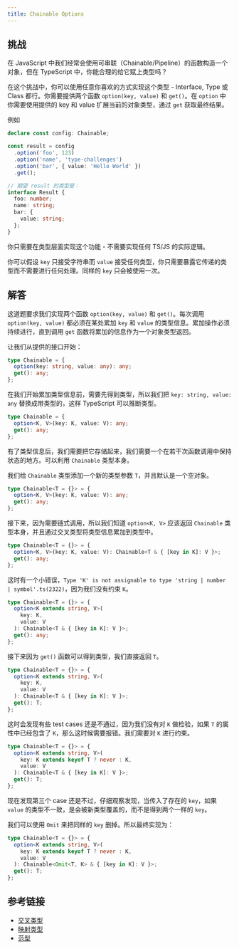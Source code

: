 ```yaml
---
title: Chainable Options
---
```


## 挑战

在 JavaScript 中我们经常会使用可串联（Chainable/Pipeline）的函数构造一个对象，但在 TypeScript 中，你能合理的给它赋上类型吗？

在这个挑战中，你可以使用任意你喜欢的方式实现这个类型 - Interface, Type 或 Class 都行。你需要提供两个函数 `option(key, value)` 和 `get()`。在 `option` 中你需要使用提供的 key 和 value 扩展当前的对象类型，通过 `get` 获取最终结果。

例如

```ts
declare const config: Chainable;

const result = config
  .option('foo', 123)
  .option('name', 'type-challenges')
  .option('bar', { value: 'Hello World' })
  .get();

// 期望 result 的类型是：
interface Result {
  foo: number;
  name: string;
  bar: {
    value: string;
  };
}
```

你只需要在类型层面实现这个功能 - 不需要实现任何 TS/JS 的实际逻辑。

你可以假设 `key` 只接受字符串而 `value` 接受任何类型，你只需要暴露它传递的类型而不需要进行任何处理。同样的 `key` 只会被使用一次。

## 解答

这道题要求我们实现两个函数 `option(key, value)` 和 `get()`。每次调用 `option(key, value)` 都必须在某处累加 `key` 和 `value` 的类型信息。累加操作必须持续进行，直到调用 `get` 函数将累加的信息作为一个对象类型返回。

让我们从提供的接口开始：

```ts
type Chainable = {
  option(key: string, value: any): any;
  get(): any;
};
```

在我们开始累加类型信息前，需要先得到类型，所以我们把 `key: string, value: any` 替换成带类型的，这样 TypeScript 可以推断类型。

```ts
type Chainable = {
  option<K, V>(key: K, value: V): any;
  get(): any;
};
```

有了类型信息后，我们需要把它存储起来，我们需要一个在若干次函数调用中保持状态的地方。可以利用 `Chainable` 类型本身。

我们给 `Chainable` 类型添加一个新的类型参数 `T`，并且默认是一个空对象。

```ts
type Chainable<T = {}> = {
  option<K, V>(key: K, value: V): any;
  get(): any;
};
```

接下来，因为需要链式调用，所以我们知道 `option<K, V>` 应该返回 `Chainable` 类型本身，并且通过交叉类型将类型信息累加到类型中。

```ts
type Chainable<T = {}> = {
  option<K, V>(key: K, value: V): Chainable<T & { [key in K]: V }>;
  get(): any;
};
```

这时有一个小错误，`Type 'K' is not assignable to type 'string | number | symbol'.ts(2322)`，因为我们没有约束 `K`。

```ts
type Chainable<T = {}> = {
  option<K extends string, V>(
    key: K,
    value: V
  ): Chainable<T & { [key in K]: V }>;
  get(): any;
};
```

接下来因为 `get()` 函数可以得到类型，我们直接返回 `T`。

```ts
type Chainable<T = {}> = {
  option<K extends string, V>(
    key: K,
    value: V
  ): Chainable<T & { [key in K]: V }>;
  get(): T;
};
```

这时会发现有些 test cases 还是不通过，因为我们没有对 `K` 做检验，如果 `T` 的属性中已经包含了 `K`，那么这时候需要报错。我们需要对 `K` 进行约束。

```ts
type Chainable<T = {}> = {
  option<K extends string, V>(
    key: K extends keyof T ? never : K,
    value: V
  ): Chainable<T & { [key in K]: V }>;
  get(): T;
};
```

现在发现第三个 case 还是不过，仔细观察发现，当传入了存在的 `key`，如果 `value` 的类型不一致，是会被新类型覆盖的，而不是得到两个一样的 `key`。

我们可以使用 `Omit` 来把同样的 `key` 删掉。所以最终实现为：

```ts
type Chainable<T = {}> = {
  option<K extends string, V>(
    key: K extends keyof T ? never : K,
    value: V
  ): Chainable<Omit<T, K> & { [key in K]: V }>;
  get(): T;
};
```

## 参考链接

- [交叉类型](https://www.typescriptlang.org/docs/handbook/2/objects.html#intersection-types)
- [映射类型](https://www.typescriptlang.org/docs/handbook/2/mapped-types.html)
- [范型](https://www.typescriptlang.org/docs/handbook/2/generics.html)
